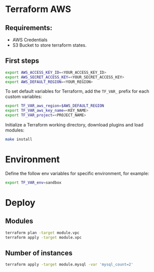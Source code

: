 # Terraform AWS

## Requirements:

- AWS Credentials
- S3 Bucket to store terraform states.

## First steps

```bash
export AWS_ACCESS_KEY_ID=<YOUR_ACCESS_KEY_ID>
export AWS_SECRET_ACCESS_KEY=<YOUR_SECRET_ACCESS_KEY>
export AWS_DEFAULT_REGION=<YOUR_REGION>
```

To set default variables for Terraform, add the `TF_VAR_` prefix for each
custom variables:

```bash
export TF_VAR_aws_region=$AWS_DEFAULT_REGION
export TF_VAR_aws_key_name=<KEY_NAME>
export TF_VAR_project=<PROJECT_NAME>
```

Initialize a Terraform working directory, download plugins and load modules:

```bash
make install
```

# Environment

Define the follow env variables for specific environment, for example:

```bash
export TF_VAR_env=sandbox
```

# Deploy

## Modules

```bash
terraform plan -target module.vpc
terraform apply -target module.vpc
```

## Number of instances

```bash
terraform apply -target module.mysql -var 'mysql_count=2'
```
